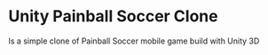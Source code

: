# Unity Painball Soccer Clone

Is a simple clone of Painball Soccer mobile game build with Unity 3D
